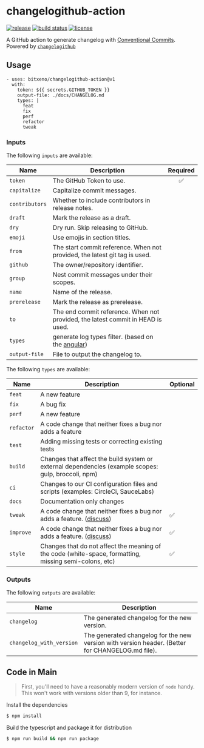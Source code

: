
# changelogithub-action

[![release](https://img.shields.io/github/v/release/bitxeno/changelogithub-action)](https://github.com/bitxeno/changelogithub-action/releases)
[![build status](https://github.com/bitxeno/changelogithub-action/actions/workflows/build.yml/badge.svg)](https://github.com/bitxeno/changelogithub-action/actions)
[![license](https://img.shields.io/github/license/bitxeno/changelogithub-action)](https://github.com/bitxeno/changelogithub-action/main/LICENSE) 

A GitHub action to generate changelog with [Conventional Commits](https://www.conventionalcommits.org/). Powered by [`changelogithub`](https://github.com/antfu/changelogithub)

## Usage

```
- uses: bitxeno/changelogithub-action@v1
  with:
    token: ${{ secrets.GITHUB_TOKEN }}
    output-file: ./docs/CHANGELOG.md
    types: |
      feat
      fix
      perf
      refactor
      tweak
```

### Inputs

The following `inputs` are available:

| Name           | Description                                                                     | Required |
| -------------- | ------------------------------------------------------------------------------- | :------: |
| `token`        | The GitHub Token to use.                                                        |    ✅    |
| `capitalize`   | Capitalize commit messages.                                                     |          |
| `contributors` | Whether to include contributors in release notes.                               |          |
| `draft`        | Mark the release as a draft.                                                    |          |
| `dry`          | Dry run. Skip releasing to GitHub.                                              |          |
| `emoji`        | Use emojis in section titles.                                                   |          |
| `from`         | The start commit reference. When not provided, the latest git tag is used.      |          |
| `github`       | The owner/repository identifier.                                                |          |
| `group`        | Nest commit messages under their scopes.                                        |          |
| `name`         | Name of the release.                                                            |          |
| `prerelease`   | Mark the release as prerelease.                                                 |          |
| `to`           | The end commit reference. When not provided, the latest commit in HEAD is used. |          |
| `types`        | generate log types filter.  (based on the [angular](https://github.com/angular/angular/blob/main/CONTRIBUTING.md#commit))                                                    |          |
| `output-file`  | File to output the changelog to.                                                |          |


The following `types` are available:

| Name        | Description             | Optional | 
| ----------- | ----------------------- | -------- |
| `feat`      | A new feature           | 
| `fix`       | A bug fix               | 
| `perf`      | A new feature           | 
| `refactor`  | A code change that neither fixes a bug nor adds a feature           | 
| `test`      | Adding missing tests or correcting existing tests           | 
| `build`     | Changes that affect the build system or external dependencies (example scopes: gulp, broccoli, npm)           | 
| `ci`        | Changes to our CI configuration files and scripts (examples: CircleCi, SauceLabs)          | 
| `docs`      | Documentation only changes           | 
| `tweak`     | A code change that neither fixes a bug nor adds a feature. ([discuss](https://github.com/conventional-commits/conventionalcommits.org/issues/78))          |    ✅    | 
| `improve`   | A code change that neither fixes a bug nor adds a feature. ([discuss](https://github.com/conventional-commits/conventionalcommits.org/issues/78))           |    ✅    | 
| `style`     | Changes that do not affect the meaning of the code (white-space, formatting, missing semi-colons, etc)           |    ✅    |



### Outputs

The following `outputs` are available:

| Name                        | Description                                                                                      |
| --------------------------- | ------------------------------------------------------------------------------------------------ | 
| `changelog`                 | The generated changelog for the new version.                                                     | 
| `changelog_with_version`    | The generated changelog for the new version with version header. (Better for CHANGELOG.md file). |

## Code in Main

> First, you'll need to have a reasonably modern version of `node` handy. This won't work with versions older than 9, for instance.

Install the dependencies  
```bash
$ npm install
```

Build the typescript and package it for distribution
```bash
$ npm run build && npm run package
```



